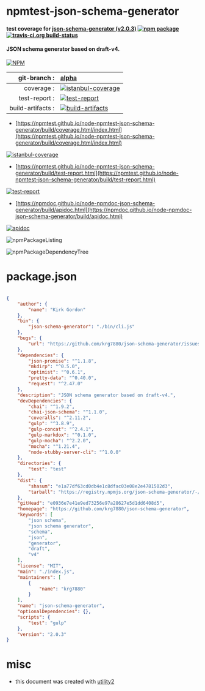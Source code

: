 # npmtest-json-schema-generator

#### test coverage for  [json-schema-generator (v2.0.3)](https://github.com/krg7880/json-schema-generator)  [![npm package](https://img.shields.io/npm/v/npmtest-json-schema-generator.svg?style=flat-square)](https://www.npmjs.org/package/npmtest-json-schema-generator) [![travis-ci.org build-status](https://api.travis-ci.org/npmtest/node-npmtest-json-schema-generator.svg)](https://travis-ci.org/npmtest/node-npmtest-json-schema-generator)

#### JSON schema generator based on draft-v4.

[![NPM](https://nodei.co/npm/json-schema-generator.png?downloads=true&downloadRank=true&stars=true)](https://www.npmjs.com/package/json-schema-generator)

| git-branch : | [alpha](https://github.com/npmtest/node-npmtest-json-schema-generator/tree/alpha)|
|--:|:--|
| coverage : | [![istanbul-coverage](https://npmtest.github.io/node-npmtest-json-schema-generator/build/coverage.badge.svg)](https://npmtest.github.io/node-npmtest-json-schema-generator/build/coverage.html/index.html)|
| test-report : | [![test-report](https://npmtest.github.io/node-npmtest-json-schema-generator/build/test-report.badge.svg)](https://npmtest.github.io/node-npmtest-json-schema-generator/build/test-report.html)|
| build-artifacts : | [![build-artifacts](https://npmtest.github.io/node-npmtest-json-schema-generator/glyphicons_144_folder_open.png)](https://github.com/npmtest/node-npmtest-json-schema-generator/tree/gh-pages/build)|

- [https://npmtest.github.io/node-npmtest-json-schema-generator/build/coverage.html/index.html](https://npmtest.github.io/node-npmtest-json-schema-generator/build/coverage.html/index.html)

[![istanbul-coverage](https://npmtest.github.io/node-npmtest-json-schema-generator/build/screenCapture.buildCi.browser.%252Ftmp%252Fbuild%252Fcoverage.lib.html.png)](https://npmtest.github.io/node-npmtest-json-schema-generator/build/coverage.html/index.html)

- [https://npmtest.github.io/node-npmtest-json-schema-generator/build/test-report.html](https://npmtest.github.io/node-npmtest-json-schema-generator/build/test-report.html)

[![test-report](https://npmtest.github.io/node-npmtest-json-schema-generator/build/screenCapture.buildCi.browser.%252Ftmp%252Fbuild%252Ftest-report.html.png)](https://npmtest.github.io/node-npmtest-json-schema-generator/build/test-report.html)

- [https://npmdoc.github.io/node-npmdoc-json-schema-generator/build/apidoc.html](https://npmdoc.github.io/node-npmdoc-json-schema-generator/build/apidoc.html)

[![apidoc](https://npmdoc.github.io/node-npmdoc-json-schema-generator/build/screenCapture.buildCi.browser.%252Ftmp%252Fbuild%252Fapidoc.html.png)](https://npmdoc.github.io/node-npmdoc-json-schema-generator/build/apidoc.html)

![npmPackageListing](https://npmtest.github.io/node-npmtest-json-schema-generator/build/screenCapture.npmPackageListing.svg)

![npmPackageDependencyTree](https://npmtest.github.io/node-npmtest-json-schema-generator/build/screenCapture.npmPackageDependencyTree.svg)



# package.json

```json

{
    "author": {
        "name": "Kirk Gordon"
    },
    "bin": {
        "json-schema-generator": "./bin/cli.js"
    },
    "bugs": {
        "url": "https://github.com/krg7880/json-schema-generator/issues"
    },
    "dependencies": {
        "json-promise": "^1.1.8",
        "mkdirp": "^0.5.0",
        "optimist": "^0.6.1",
        "pretty-data": "^0.40.0",
        "request": "^2.47.0"
    },
    "description": "JSON schema generator based on draft-v4.",
    "devDependencies": {
        "chai": "^1.9.2",
        "chai-json-schema": "^1.1.0",
        "coveralls": "^2.11.2",
        "gulp": "^3.8.9",
        "gulp-concat": "^2.4.1",
        "gulp-markdox": "^0.1.0",
        "gulp-mocha": "^2.2.0",
        "mocha": "^1.21.4",
        "node-stubby-server-cli": "^1.0.0"
    },
    "directories": {
        "test": "test"
    },
    "dist": {
        "shasum": "e1a77df63cd0db4e1c8dfac03e08e2e4781502d3",
        "tarball": "https://registry.npmjs.org/json-schema-generator/-/json-schema-generator-2.0.3.tgz"
    },
    "gitHead": "e0936e7e41e9ed73256e97a28627e5d1dd6408d5",
    "homepage": "https://github.com/krg7880/json-schema-generator",
    "keywords": [
        "json schema",
        "json schema generator",
        "schema",
        "json",
        "generator",
        "draft",
        "v4"
    ],
    "license": "MIT",
    "main": "./index.js",
    "maintainers": [
        {
            "name": "krg7880"
        }
    ],
    "name": "json-schema-generator",
    "optionalDependencies": {},
    "scripts": {
        "test": "gulp"
    },
    "version": "2.0.3"
}
```



# misc
- this document was created with [utility2](https://github.com/kaizhu256/node-utility2)
